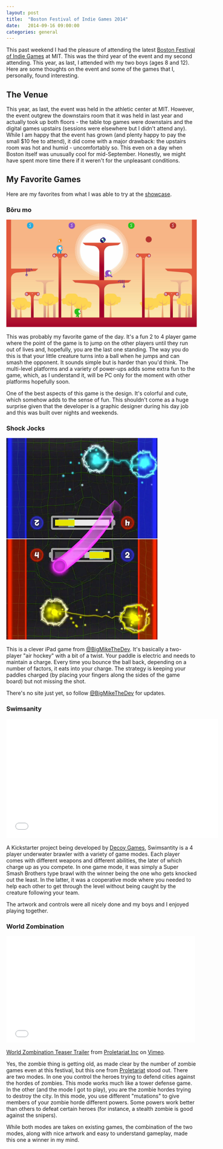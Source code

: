 ```yaml
---
layout: post
title:  "Boston Festival of Indie Games 2014"
date:   2014-09-16 09:00:00
categories: general
---
```


This past weekend I had the pleasure of attending the latest [Boston Festival of Indie Games](http://bostonfig.com) at MIT. This was the third year of the event and my second attending. This year, as last, I attended with my two boys (ages 8 and 12). Here are some thoughts on the event and some of the games that I, personally, found interesting.<!--more-->

## The Venue

This year, as last, the event was held in the athletic center at MIT. However, the event outgrew the downstairs room that it was held in last year and actually took up both floors - the table top games were downstairs and the digital games upstairs (sessions were elsewhere but I didn't attend any). While I am happy that the event has grown (and plenty happy to pay the small $10 fee to attend), it did come with a major drawback: the upstairs room was hot and humid - uncomfortably so. This even on a day when Boston itself was unusually cool for mid-September. Honestly, we might have spent more time there if it weren't for the unpleasant conditions.

## My Favorite Games

Here are my favorites from what I was able to try at the [showcase](http://bostonfig.com/digital-game-showcase).

### Bōru mo

<img src="/images/posts/BoruMo-1024x576.png" alt="Bōru mo" width="600">

This was probably my favorite game of the day. It's a fun 2 to 4 player game where the point of the game is to jump on the other players until they run out of lives and, hopefully, you are the last one standing. The way you do this is that your little creature turns into a ball when he jumps and can smash the opponent. It sounds simple but is harder than you'd think. The multi-level platforms and a variety of power-ups adds some extra fun to the game, which, as I understand it, will be PC only for the moment with other platforms hopefully soon.

One of the best aspects of this game is the design. It's colorful and cute, which somehow adds to the sense of fun. This shouldn't come as a huge surprise given that the developer is a graphic designer during his day job and this was built over nights and weekends.

### Shock Jocks

<img src="/images/posts/ShockJocks-768x1024.jpg" alt="Shock Jocks" width="400">

This is a clever iPad game from [@BigMikeTheDev](https://twitter.com/BigMikeTheDev). It's basically a two-player "air hockey" with a bit of a twist. Your paddle is electric and needs to maintain a charge. Every time you bounce the ball back, depending on a number of factors, it eats into your charge. The strategy is keeping your paddles charged (by placing your fingers along the sides of the game board) but not missing the shot.

There's no site just yet, so follow [@BigMikeTheDev](https://twitter.com/BigMikeTheDev) for updates.

### Swimsanity

<iframe width="560" height="315" src="//www.youtube.com/embed/9jh9vg87an0" frameborder="0" allowfullscreen></iframe>

A Kickstarter project being developed by [Decoy Games](http://decoygames.com), Swimsantity is a 4 player underwater brawler with a variety of game modes. Each player comes with different weapons and different abilities, the later of which charge up as you compete. In one game mode, it was simply a Super Smash Brothers type brawl with the winner being the one who gets knocked out the least. In the latter, it was a cooperative mode where you needed to help each other to get through the level without being caught by the creature following your team.

The artwork and controls were all nicely done and my boys and I enjoyed playing together.

### World Zombination

<iframe src="//player.vimeo.com/video/99045157" width="500" height="281" frameborder="0" webkitallowfullscreen mozallowfullscreen allowfullscreen></iframe> <p><a href="http://vimeo.com/99045157">World Zombination Teaser Trailer</a> from <a href="http://vimeo.com/proletariat">Proletariat Inc</a> on <a href="https://vimeo.com">Vimeo</a>.</p>

Yes, the zombie thing is getting old, as made clear by the number of zombie games even at this festival, but this one from [Proletariat](http://proletariat.com/) stood out. There are two modes. In one you control the heroes trying to defend cities against the hordes of zombies. This mode works much like a tower defense game. In the other (and the mode I got to play), you are the zombie hordes trying to destroy the city. In this mode, you use different "mutations" to give members of your zombie horde different powers. Some powers work better than others to defeat certain heroes (for instance, a stealth zombie is good against the snipers).

While both modes are takes on existing games, the combination of the two modes, along with nice artwork and easy to understand gameplay, made this one a winner in my mind.